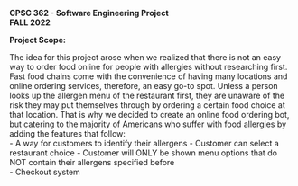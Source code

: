 **CPSC 362 - Software Engineering Project**  
**FALL 2022**  

**Project Scope:**  

The idea for this project arose when we realized that there is not an easy way to order food online for people with allergies without researching first. Fast food chains come with the convenience of having many locations and online ordering services, therefore, an easy go-to spot. Unless a person looks up the allergen menu of the restaurant first, they are unaware of the risk they may put themselves through by ordering a certain food choice at that location. That is why we decided to create an online food ordering bot, but catering to the majority of Americans who suffer with food allergies by adding the features that follow:  
    - A way for customers to identify their allergens
    - Customer can select a restaurant choice
    - Customer will ONLY be shown menu options that do NOT contain their allergens specified before  
    - Checkout system
